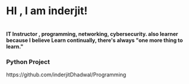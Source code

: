 <h1>HI , I am inderjit!</h1>
<h4><br/>IT Instructor , programming, networking, cybersecurity. 
also learner because I believe 
Learn continually, there's always "one more thing to learn."</h4>

<h3>Python Project</h3>
https://github.com/inderjitDhadwal/Programming

